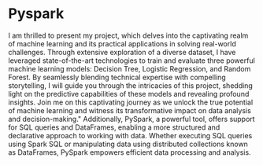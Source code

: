 # Pyspark

I am thrilled to present my project, which delves into the captivating realm of machine learning and its practical applications in solving real-world challenges. Through extensive exploration of a diverse dataset, I have leveraged state-of-the-art technologies to train and evaluate three powerful machine learning models: Decision Tree, Logistic Regression, and Random Forest. By seamlessly blending technical expertise with compelling storytelling, I will guide you through the intricacies of this project, shedding light on the predictive capabilities of these models and revealing profound insights. Join me on this captivating journey as we unlock the true potential of machine learning and witness its transformative impact on data analysis and decision-making." Additionally, PySpark, a powerful tool, offers support for SQL queries and DataFrames, enabling a more structured and declarative approach to working with data. Whether executing SQL queries using Spark SQL or manipulating data using distributed collections known as DataFrames, PySpark empowers efficient data processing and analysis.


